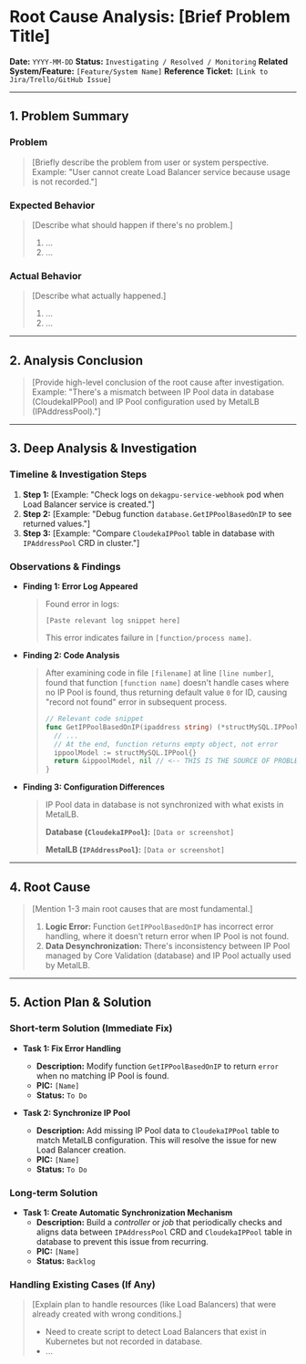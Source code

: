 # Root Cause Analysis: [Brief Problem Title]

**Date:** `YYYY-MM-DD`
**Status:** `Investigating / Resolved / Monitoring`
**Related System/Feature:** `[Feature/System Name]`
**Reference Ticket:** `[Link to Jira/Trello/GitHub Issue]`

---

## 1. Problem Summary

### Problem
> [Briefly describe the problem from user or system perspective. Example: "User cannot create Load Balancer service because usage is not recorded."]

### Expected Behavior
> [Describe what should happen if there's no problem.]
> 1. ...
> 2. ...

### Actual Behavior
> [Describe what actually happened.]
> 1. ...
> 2. ...

---

## 2. Analysis Conclusion

> [Provide high-level conclusion of the root cause after investigation. Example: "There's a mismatch between IP Pool data in database (CloudekaIPPool) and IP Pool configuration used by MetalLB (IPAddressPool)."]

---

## 3. Deep Analysis & Investigation

### Timeline & Investigation Steps
1. **Step 1:** [Example: "Check logs on `dekagpu-service-webhook` pod when Load Balancer service is created."]
2. **Step 2:** [Example: "Debug function `database.GetIPPoolBasedOnIP` to see returned values."]
3. **Step 3:** [Example: "Compare `CloudekaIPPool` table in database with `IPAddressPool` CRD in cluster."]

### Observations & Findings
* **Finding 1: Error Log Appeared**
    > Found error in logs:
    > ```log
    > [Paste relevant log snippet here]
    > ```
    > This error indicates failure in `[function/process name]`.

* **Finding 2: Code Analysis**
    > After examining code in file `[filename]` at line `[line number]`, found that function `[function name]` doesn't handle cases where no IP Pool is found, thus returning default value `0` for ID, causing "record not found" error in subsequent process.
    > ```go
    > // Relevant code snippet
    > func GetIPPoolBasedOnIP(ipaddress string) (*structMySQL.IPPool, error) {
    >   // ...
    >   // At the end, function returns empty object, not error
    >   ippoolModel := structMySQL.IPPool{}
    >   return &ippoolModel, nil // <-- THIS IS THE SOURCE OF PROBLEM
    > }
    > ```

* **Finding 3: Configuration Differences**
    > IP Pool data in database is not synchronized with what exists in MetalLB.
    >
    > **Database (`CloudekaIPPool`):**
    > `[Data or screenshot]`
    >
    > **MetalLB (`IPAddressPool`):**
    > `[Data or screenshot]`

---

## 4. Root Cause

> [Mention 1-3 main root causes that are most fundamental.]
> 1. **Logic Error:** Function `GetIPPoolBasedOnIP` has incorrect error handling, where it doesn't return error when IP Pool is not found.
> 2. **Data Desynchronization:** There's inconsistency between IP Pool managed by Core Validation (database) and IP Pool actually used by MetalLB.

---

## 5. Action Plan & Solution

### Short-term Solution (Immediate Fix)
* **Task 1: Fix Error Handling**
    * **Description:** Modify function `GetIPPoolBasedOnIP` to return `error` when no matching IP Pool is found.
    * **PIC:** `[Name]`
    * **Status:** `To Do`

* **Task 2: Synchronize IP Pool**
    * **Description:** Add missing IP Pool data to `CloudekaIPPool` table to match MetalLB configuration. This will resolve the issue for new Load Balancer creation.
    * **PIC:** `[Name]`
    * **Status:** `To Do`

### Long-term Solution
* **Task 1: Create Automatic Synchronization Mechanism**
    * **Description:** Build a *controller* or *job* that periodically checks and aligns data between `IPAddressPool` CRD and `CloudekaIPPool` table in database to prevent this issue from recurring.
    * **PIC:** `[Name]`
    * **Status:** `Backlog`

### Handling Existing Cases (If Any)
> [Explain plan to handle resources (like Load Balancers) that were already created with wrong conditions.]
> - Need to create script to detect Load Balancers that exist in Kubernetes but not recorded in database.
> - ...


